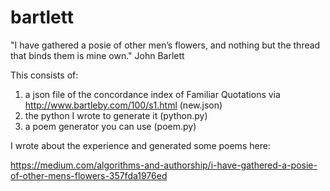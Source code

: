 bartlett
========

"I have gathered a posie of other men’s flowers, and nothing but the thread that binds them is mine own."
John Barlett


This consists of:

1. a json file of the concordance index of Familiar Quotations via http://www.bartleby.com/100/s1.html (new.json)
2. the python I wrote to generate it (python.py)
3. a poem generator you can use (poem.py)

I wrote about the experience and generated some poems here:

https://medium.com/algorithms-and-authorship/i-have-gathered-a-posie-of-other-mens-flowers-357fda1976ed

